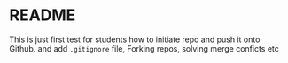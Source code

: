 # README

This is just first test for students how to initiate repo and push it onto Github. and add `.gitignore` file, Forking repos, solving merge conficts etc 
